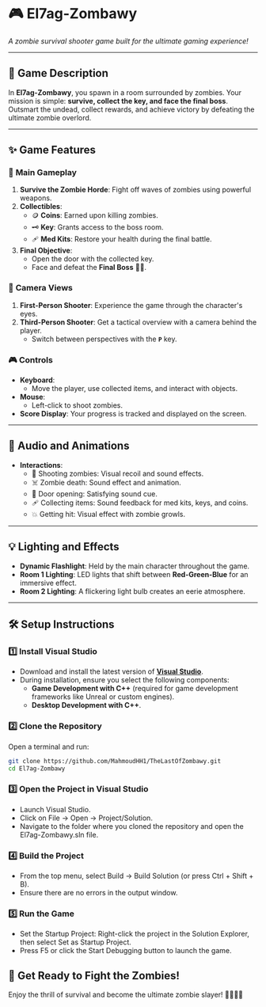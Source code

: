 # 🎮 **El7ag-Zombawy**  
_A zombie survival shooter game built for the ultimate gaming experience!_

---

## 📖 **Game Description**  
In **El7ag-Zombawy**, you spawn in a room surrounded by zombies. Your mission is simple: **survive, collect the key, and face the final boss**. Outsmart the undead, collect rewards, and achieve victory by defeating the ultimate zombie overlord.

---

## ✨ **Game Features**  

### 🌟 **Main Gameplay**
1. **Survive the Zombie Horde**: Fight off waves of zombies using powerful weapons.
2. **Collectibles**:  
   - 🪙 **Coins**: Earned upon killing zombies.  
   - 🗝️ **Key**: Grants access to the boss room.  
   - 🩹 **Med Kits**: Restore your health during the final battle.  
3. **Final Objective**:  
   - Open the door with the collected key.  
   - Face and defeat the **Final Boss** 🧟‍♂️.

### 🔄 **Camera Views**  
1. **First-Person Shooter**: Experience the game through the character's eyes.  
2. **Third-Person Shooter**: Get a tactical overview with a camera behind the player.  
   - Switch between perspectives with the **`P`** key.  

### 🎮 **Controls**  
- **Keyboard**:  
  - Move the player, use collected items, and interact with objects.  
- **Mouse**:  
  - Left-click to shoot zombies.  
- **Score Display**: Your progress is tracked and displayed on the screen.

---

## 🎵 **Audio and Animations**  

- **Interactions**:  
  - 🔫 Shooting zombies: Visual recoil and sound effects.  
  - ☠️ Zombie death: Sound effect and animation.  
  - 🚪 Door opening: Satisfying sound cue.  
  - 🩹 Collecting items: Sound feedback for med kits, keys, and coins.  
  - 💥 Getting hit: Visual effect with zombie growls.  

---

## 💡 **Lighting and Effects**  

- **Dynamic Flashlight**: Held by the main character throughout the game.  
- **Room 1 Lighting**: LED lights that shift between **Red-Green-Blue** for an immersive effect.  
- **Room 2 Lighting**: A flickering light bulb creates an eerie atmosphere.  

---

## 🛠️ **Setup Instructions**  

### 1️⃣ **Install Visual Studio**  
- Download and install the latest version of **[Visual Studio](https://visualstudio.microsoft.com/)**.  
- During installation, ensure you select the following components:
  - **Game Development with C++** (required for game development frameworks like Unreal or custom engines).  
  - **Desktop Development with C++**.  

### 2️⃣ **Clone the Repository**  
Open a terminal and run:  
```bash
git clone https://github.com/MahmoudHH1/TheLastOfZombawy.git
cd El7ag-Zombawy
```


### 3️⃣ Open the Project in Visual Studio
  - Launch Visual Studio.
  - Click on File → Open → Project/Solution.
  - Navigate to the folder where you cloned the repository and open the El7ag-Zombawy.sln file.

### 4️⃣ Build the Project
  - From the top menu, select Build → Build Solution (or press Ctrl + Shift + B).
  - Ensure there are no errors in the output window.

### 5️⃣ Run the Game
  - Set the Startup Project: Right-click the project in the Solution Explorer, then select Set as Startup Project.
  - Press F5 or click the Start Debugging button to launch the game.

## 🚀 Get Ready to Fight the Zombies!
  Enjoy the thrill of survival and become the ultimate zombie slayer! 🧟‍♂️🔫🔥
